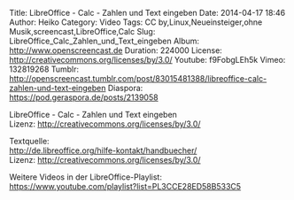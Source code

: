 Title: LibreOffice - Calc - Zahlen und Text eingeben
Date: 2014-04-17 18:46
Author: Heiko
Category: Video
Tags: CC by,Linux,Neueinsteiger,ohne Musik,screencast,LibreOffice,Calc
Slug: LibreOffice_Calc_Zahlen_und_Text_eingeben
Album: http://www.openscreencast.de
Duration: 224000
License: http://creativecommons.org/licenses/by/3.0/
Youtube: f9FobgLEh5k
Vimeo: 132819268
Tumblr: http://openscreencast.tumblr.com/post/83015481388/libreoffice-calc-zahlen-und-text-eingeben
Diaspora: https://pod.geraspora.de/posts/2139058

LibreOffice - Calc - Zahlen und Text eingeben  
Lizenz: <http://creativecommons.org/licenses/by/3.0/>  
  
Textquelle:  
<http://de.libreoffice.org/hilfe-kontakt/handbuecher/>  
Lizenz: <http://creativecommons.org/licenses/by/3.0/>  
  
Weitere Videos in der LibreOffice-Playlist:
<https://www.youtube.com/playlist?list=PL3CCE28ED58B533C5>  
  

